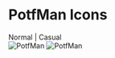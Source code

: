 # PotfMan Icons

Normal | Casual  
![PotfMan](https://raw.githubusercontent.com/potfman/icons/main/64/normal-32.png)
![PotfMan](https://raw.githubusercontent.com/potfman/icons/main/64/casual-32.png)
